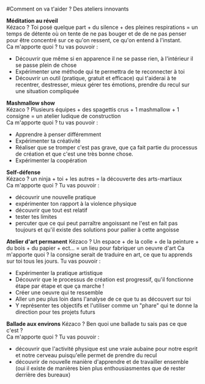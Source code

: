 #Comment on va t'aider ? Des ateliers innovants  

**Méditation au réveil**  
Kézaco ?  Toi posé quelque part + du silence + des pleines respirations = un temps de détente où on tente de ne pas bouger et de de ne pas penser pour être concentré sur ce qu'on ressent, ce qu'on entend à l'instant.  
Ca m'apporte quoi ? tu vas pouvoir : 
- Découvrir que même si en apparence il ne se passe rien, à l'intérieur il se passe plein de chose
- Expérimenter une méthode qui te permettra de te reconnecter à toi
- Découvrir un outil (pratique, gratuit et efficace) qui t'aiderai à te recentrer, destresser, mieux gérer tes émotions, prendre du recul sur une situation compliquée

**Mashmallow show**  
Kézaco ? Plusieurs équipes + des spagettis crus + 1 mashmallow + 1 consigne = un atelier ludique de construction  
Ca m'apporte quoi ? tu vas pouvoir : 
- Apprendre à penser différemment
- Expérimenter ta créativité
- Réaliser que se tromper c'est pas grave, que ça fait partie du processus de création et que c'est une très bonne chose. 
- Expérimenter la coopération

**Self-défense**  
Kézaco ? un ninja + toi + les autres = la découverte des arts-martiaux  
Ca m'apporte quoi ? Tu vas pouvoir :
- découvrir une nouvelle pratique
- expérimenter ton rapport à la violence physique
- découvrir que tout est relatif
- tester tes limites
- percuter que ce qui peut parraître angoissant ne l'est en fait  pas toujours et qu'il existe des solutions pour pallier à cette angoisse 

**Atelier d'art permanent**
Kézaco ? Un espace + de la colle + de la peinture + du bois + du papier + ect... = un lieu pour fabriquer un oeuvre d'art 
Ca m'apporte quoi ? la consigne serait de traduire en art, ce que tu apprends sur toi tous les jours. Tu vas pouvoir : 
- Expérimenter la pratique artistique
- Découvrir que le processus de création est progressif, qu'il fonctionne étape par étape et que ça marche !
- Créer une oeuvre qui te ressemble
- Aller un peu plus loin dans l'analyse de ce que tu as découvert sur toi
- Y représenter tes objectifs et l'utiliser comme un "phare" qui te donne la direction pour tes projets futurs

**Ballade aux environs**
Kézaco ? Ben quoi une ballade tu sais pas ce que c'est ?  
Ca m'apporte quoi ? Tu vas pouvoir :  
- découvrir que l'activité physique est une vraie aubaine pour notre esprit et notre cerveau puisqu'elle permet de prendre du recul  
- découvrir de nouvelle manière d'apprendre et de travailler ensemble (oui il existe de manières bien plus enthousiasmentes que de rester derrière des bureaux)  
